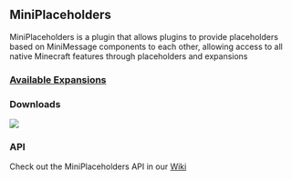 ## MiniPlaceholders

MiniPlaceholders is a plugin that allows plugins to provide placeholders based on MiniMessage components to each other,
allowing access to all native Minecraft features through placeholders and expansions



### [Available Expansions](https://github.com/MiniPlaceholders/MiniPlaceholders/wiki/Placeholders)


### Downloads

[![](https://raw.githubusercontent.com/Prospector/badges/master/modrinth-badge-72h-padded.png)](https://modrinth.com/plugin/miniplaceholders)

### API

Check out the MiniPlaceholders API in our [Wiki](https://github.com/MiniPlaceholders/MiniPlaceholders/wiki/Developer-Getting-Started)
